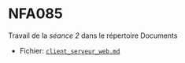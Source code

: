 # NFA085

Travail de la *séance 2* dans le répertoire Documents  
- Fichier: 
[`client_serveur_web.md`](Documents/seance2/client_serveur_web.md)

